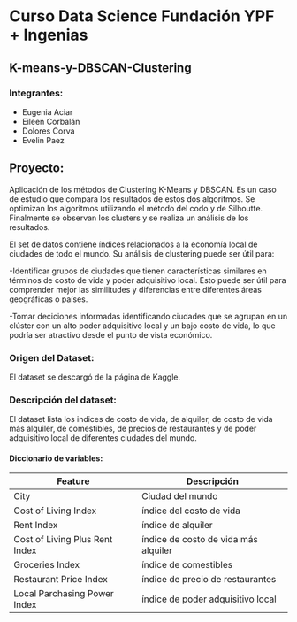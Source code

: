 # Curso Data Science Fundación YPF + Ingenias

## K-means-y-DBSCAN-Clustering

### Integrantes: 
- Eugenia Aciar 
- Eileen Corbalán 
- Dolores Corva  
- Evelin Paez 

## Proyecto: 
Aplicación de los métodos de Clustering K-Means y DBSCAN. 
Es un caso de estudio que compara los resultados de estos dos algoritmos. 
Se optimizan los algoritmos utilizando el método del codo y de Silhoutte. Finalmente se observan los clusters y se realiza un análisis de los resultados. 

El set de datos contiene índices relacionados a la economía local de ciudades de todo el mundo. Su análisis de clustering puede ser útil para: 

-Identificar grupos de ciudades que tienen características similares en términos de costo de vida y poder adquisitivo local. Esto puede ser útil para comprender mejor las similitudes y diferencias entre diferentes áreas geográficas o países.

-Tomar deciciones informadas identificando ciudades que se agrupan en un clúster con un alto poder adquisitivo local y un bajo costo de vida, lo que podría ser atractivo desde el punto de vista económico.

### Origen del Dataset:
El dataset se descargó de la página de Kaggle. 

### Descripción del dataset:
El dataset lista los indices de costo de vida, de alquiler, de costo de vida más alquiler, de comestibles, de precios de restaurantes y de poder adquisitivo local de diferentes ciudades del mundo.


#### **Diccionario de variables:**
|**Feature**|**Descripción**|
|-----------|---------------|
|City       |Ciudad del mundo         |
|Cost of Living Index       | índice del costo de vida           |
|Rent Index   | índice de alquiler|
|Cost of Living Plus Rent Index| índice de costo de vida más alquiler|
|Groceries Index    | índice de comestibles|
|Restaurant Price Index  | índice de precio de restaurantes|
|Local Parchasing Power Index   | índice de poder adquisitivo local|
